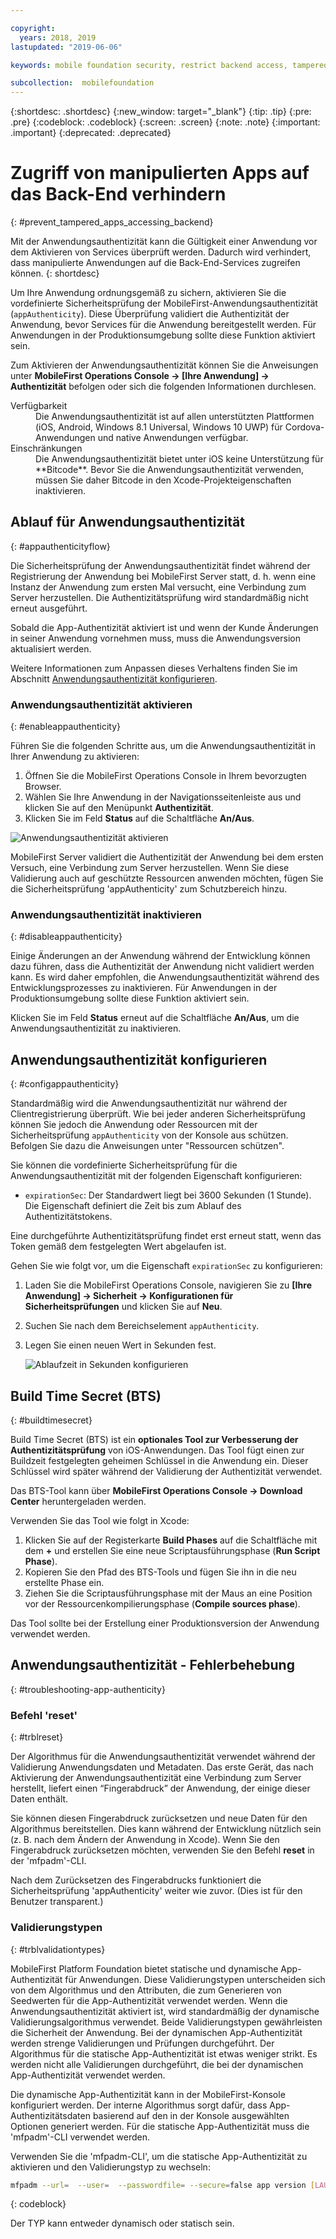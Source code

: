 ```yaml
---

copyright:
  years: 2018, 2019
lastupdated: "2019-06-06"

keywords: mobile foundation security, restrict backend access, tampered apps

subcollection:  mobilefoundation
---
```


{:shortdesc: .shortdesc}
{:new_window: target="_blank"}
{:tip: .tip}
{:pre: .pre}
{:codeblock: .codeblock}
{:screen: .screen}
{:note: .note}
{:important: .important}
{:deprecated: .deprecated}

# Zugriff von manipulierten Apps auf das Back-End verhindern
{: #prevent_tampered_apps_accessing_backend}

Mit der Anwendungsauthentizität kann die Gültigkeit einer Anwendung vor dem Aktivieren von Services überprüft werden. Dadurch wird verhindert, dass manipulierte Anwendungen auf die Back-End-Services zugreifen können.
{: shortdesc}

Um Ihre Anwendung ordnungsgemäß zu sichern, aktivieren Sie die vordefinierte Sicherheitsprüfung der MobileFirst-Anwendungsauthentizität (``appAuthenticity``). Diese Überprüfung validiert die Authentizität der Anwendung, bevor Services für die Anwendung bereitgestellt werden. Für Anwendungen in der Produktionsumgebung sollte diese Funktion aktiviert sein.

Zum Aktivieren der Anwendungsauthentizität können Sie die Anweisungen unter **MobileFirst Operations Console → [Ihre Anwendung] → Authentizität** befolgen oder sich die folgenden Informationen durchlesen.

<dl>
  <dt>Verfügbarkeit</dt>
  <dd>Die Anwendungsauthentizität ist auf allen unterstützten Plattformen (iOS, Android, Windows 8.1 Universal, Windows 10 UWP) für Cordova-Anwendungen und native Anwendungen verfügbar.</dd>
  <dt>Einschränkungen</dt>
  <dd>Die Anwendungsauthentizität bietet unter iOS keine Unterstützung für **Bitcode**. Bevor Sie die Anwendungsauthentizität verwenden, müssen Sie daher Bitcode in den Xcode-Projekteigenschaften inaktivieren.</dd>
</dl>

## Ablauf für Anwendungsauthentizität
{: #appauthenticityflow}

Die Sicherheitsprüfung der Anwendungsauthentizität findet während der Registrierung der Anwendung bei MobileFirst Server statt, d. h. wenn eine Instanz der Anwendung zum ersten Mal versucht, eine Verbindung zum Server herzustellen. Die Authentizitätsprüfung wird standardmäßig nicht erneut ausgeführt.

Sobald die App-Authentizität aktiviert ist und wenn der Kunde Änderungen in seiner Anwendung vornehmen muss, muss die Anwendungsversion aktualisiert werden.

Weitere Informationen zum Anpassen dieses Verhaltens finden Sie im Abschnitt [Anwendungsauthentizität konfigurieren](#configappauthenticity).

### Anwendungsauthentizität aktivieren
{: #enableappauthenticity}

Führen Sie die folgenden Schritte aus, um die Anwendungsauthentizität in Ihrer Anwendung zu aktivieren:

1. Öffnen Sie die MobileFirst Operations Console in Ihrem bevorzugten Browser.
2. Wählen Sie Ihre Anwendung in der Navigationsseitenleiste aus und klicken Sie auf den Menüpunkt **Authentizität**.
3. Klicken Sie im Feld **Status** auf die Schaltfläche **An/Aus**.

![Anwendungsauthentizität aktivieren](/images/enable_application_authenticity.png)

MobileFirst Server validiert die Authentizität der Anwendung bei dem ersten Versuch, eine Verbindung zum Server herzustellen. Wenn Sie diese Validierung auch auf geschützte Ressourcen anwenden möchten, fügen Sie die Sicherheitsprüfung 'appAuthenticity' zum Schutzbereich hinzu.

### Anwendungsauthentizität inaktivieren
{: #disableappauthenticity}

Einige Änderungen an der Anwendung während der Entwicklung können dazu führen, dass die Authentizität der Anwendung nicht validiert werden kann. Es wird daher empfohlen, die Anwendungsauthentizität während des Entwicklungsprozesses zu inaktivieren. Für Anwendungen in der Produktionsumgebung sollte diese Funktion aktiviert sein.

Klicken Sie im Feld **Status** erneut auf die Schaltfläche **An/Aus**, um die Anwendungsauthentizität zu inaktivieren.

## Anwendungsauthentizität konfigurieren
{: #configappauthenticity}

Standardmäßig wird die Anwendungsauthentizität nur während der Clientregistrierung überprüft. Wie bei jeder anderen Sicherheitsprüfung können Sie jedoch die Anwendung oder Ressourcen mit der Sicherheitsprüfung ``appAuthenticity`` von der Konsole aus schützen. Befolgen Sie dazu die Anweisungen unter "Ressourcen schützen".

Sie können die vordefinierte Sicherheitsprüfung für die Anwendungsauthentizität mit der folgenden Eigenschaft konfigurieren:

* ``expirationSec``: Der Standardwert liegt bei 3600 Sekunden (1 Stunde). Die Eigenschaft definiert die Zeit bis zum Ablauf des Authentizitätstokens.

Eine durchgeführte Authentizitätsprüfung findet erst erneut statt, wenn das Token gemäß dem festgelegten Wert abgelaufen ist.

Gehen Sie wie folgt vor, um die Eigenschaft ``expirationSec`` zu konfigurieren:

1. Laden Sie die MobileFirst Operations Console, navigieren Sie zu **[Ihre Anwendung] → Sicherheit → Konfigurationen für Sicherheitsprüfungen** und klicken Sie auf **Neu**.
2. Suchen Sie nach dem Bereichselement ``appAuthenticity``.
3. Legen Sie einen neuen Wert in Sekunden fest.

    ![Ablaufzeit in Sekunden konfigurieren](/images/configuring_expirationSec.png)

## Build Time Secret (BTS)
{: #buildtimesecret}

Build Time Secret (BTS) ist ein **optionales Tool zur Verbesserung der Authentizitätsprüfung** von iOS-Anwendungen. Das Tool fügt einen zur Buildzeit festgelegten geheimen Schlüssel in die Anwendung ein. Dieser Schlüssel wird später während der Validierung der Authentizität verwendet.

Das BTS-Tool kann über **MobileFirst Operations Console → Download Center** heruntergeladen werden.

Verwenden Sie das Tool wie folgt in Xcode:

1. Klicken Sie auf der Registerkarte **Build Phases** auf die Schaltfläche mit dem **+** und erstellen Sie eine neue Scriptausführungsphase (**Run Script Phase**).
2. Kopieren Sie den Pfad des BTS-Tools und fügen Sie ihn in die neu erstellte Phase ein.
3. Ziehen Sie die Scriptausführungsphase mit der Maus an eine Position vor der Ressourcenkompilierungsphase (**Compile sources phase**).

Das Tool sollte bei der Erstellung einer Produktionsversion der Anwendung verwendet werden.

## Anwendungsauthentizität - Fehlerbehebung
{: #troubleshooting-app-authenticity}

### Befehl 'reset'
{: #trblreset}

Der Algorithmus für die Anwendungsauthentizität verwendet während der Validierung Anwendungsdaten und Metadaten. Das erste Gerät, das nach Aktivierung der Anwendungsauthentizität eine Verbindung zum Server herstellt, liefert einen “Fingerabdruck” der Anwendung, der einige dieser Daten enthält.

Sie können diesen Fingerabdruck zurücksetzen und neue Daten für den Algorithmus bereitstellen. Dies kann während der Entwicklung nützlich sein (z. B. nach dem Ändern der Anwendung in Xcode). Wenn Sie den Fingerabdruck zurücksetzen möchten, verwenden Sie den Befehl **reset** in der 'mfpadm'-CLI.

Nach dem Zurücksetzen des Fingerabdrucks funktioniert die Sicherheitsprüfung 'appAuthenticity' weiter wie zuvor. (Dies ist für den Benutzer transparent.)

### Validierungstypen
{: #trblvalidationtypes}

MobileFirst Platform Foundation bietet statische und dynamische App-Authentizität für Anwendungen. Diese Validierungstypen unterscheiden sich von dem Algorithmus und den Attributen, die zum Generieren von Seedwerten für die App-Authentizität verwendet werden. Wenn die Anwendungsauthentizität aktiviert ist, wird standardmäßig der dynamische Validierungsalgorithmus verwendet. Beide Validierungstypen gewährleisten die Sicherheit der Anwendung. Bei der dynamischen App-Authentizität werden strenge Validierungen und Prüfungen durchgeführt. Der Algorithmus für die statische App-Authentizität ist etwas weniger strikt. Es werden nicht alle Validierungen durchgeführt, die bei der dynamischen App-Authentizität verwendet werden.

Die dynamische App-Authentizität kann in der MobileFirst-Konsole konfiguriert werden. Der interne Algorithmus sorgt dafür, dass App-Authentizitätsdaten basierend auf den in der Konsole ausgewählten Optionen generiert werden. Für die statische App-Authentizität muss die 'mfpadm'-CLI verwendet werden.

Verwenden Sie die 'mfpadm-CLI', um die statische App-Authentizität zu aktivieren und den Validierungstyp zu wechseln:

```bash
mfpadm --url=  --user=  --passwordfile= --secure=false app version [LAUFZEIT] [APP-NAME] [UMGEBUNG] [VERSION] set authenticity-validation TYP
```
{: codeblock}

Der TYP kann entweder dynamisch oder statisch sein.
